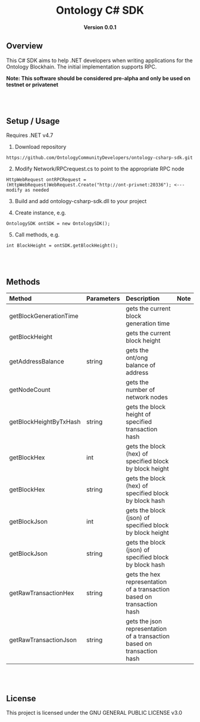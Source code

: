 <h1 align="center">Ontology C# SDK </h1>
<h4 align="center">Version 0.0.1 </h4>

## Overview

This C# SDK aims to help .NET developers when writing applications for the Ontology Blockhain.  The initial implementation supports RPC.

<b> Note: This software should be considered pre-alpha and only be used on testnet or privatenet </b>

<br><br>
## Setup / Usage

Requires .NET v4.7

1. Download repository
```
https://github.com/OntologyCommunityDevelopers/ontology-csharp-sdk.git
```
2. Modify Network/RPCrequest.cs to point to the appropriate RPC node
```
HttpWebRequest ontRPCRequest = (HttpWebRequest)WebRequest.Create("http://ont-privnet:20336"); <--- modify as needed
```
3. Build and add ontology-csharp-sdk.dll to your project

4. Create instance, e.g.
```
OntologySDK ontSDK = new OntologySDK();
```
5. Call methods, e.g.
```
int BlockHeight = ontSDK.getBlockHeight();
```

<br><br>
## Methods

| Method | Parameters | Description | Note |
| :---| :---| :---| :---|
| getBlockGenerationTime |  | gets the current block generation time |  |
| getBlockHeight |  | gets the current block height | |
| getAddressBalance | string | gets the ont/ong balance of address |  |
| getNodeCount |  | gets the number of network nodes |  |
| getBlockHeightByTxHash | string | gets the block height of specified transaction hash |  |
| getBlockHex | int | gets the block (hex) of specified block by block height | |
| getBlockHex | string | gets the block (hex) of specified block by block hash | |
| getBlockJson | int | gets the block (json) of specified block by block height| |
| getBlockJson | string | gets the block (json) of specified block by block hash | |
| getRawTransactionHex | string | gets the hex representation of a transaction based on transaction hash | |
| getRawTransactionJson | string | gets the json representation of a transaction based on transaction hash | |

<br><br>
## License

This project is licensed under the GNU GENERAL PUBLIC LICENSE v3.0
